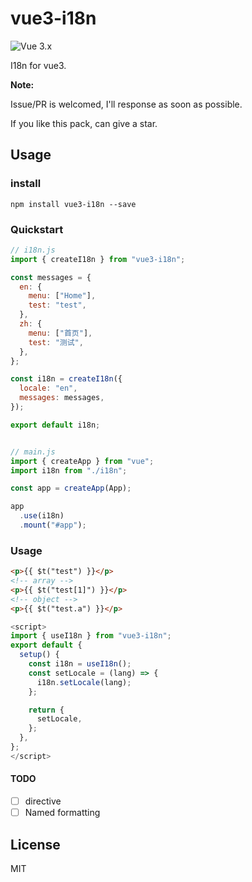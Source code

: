 # vue3-i18n

![Vue 3.x](https://img.shields.io/badge/vue-3.x-green.svg "Vue 3 Compatible")

I18n for vue3.

**Note:**

Issue/PR is welcomed, I'll response as soon as possible.

If you like this pack, can give a star.

## Usage

### install
`npm install vue3-i18n --save`

### Quickstart
```javascript
// i18n.js 
import { createI18n } from "vue3-i18n";

const messages = {
  en: {
    menu: ["Home"],
    test: "test",
  },
  zh: {
    menu: ["首页"],
    test: "测试",
  },
};

const i18n = createI18n({
  locale: "en",
  messages: messages,
});

export default i18n;
```
```javascript

// main.js
import { createApp } from "vue";
import i18n from "./i18n";

const app = createApp(App);

app
  .use(i18n)
  .mount("#app");
```

### Usage

```html
<p>{{ $t("test") }}</p>
<!-- array -->
<p>{{ $t("test[1]") }}</p>
<!-- object -->
<p>{{ $t("test.a") }}</p>
```

```javascript
<script>
import { useI18n } from "vue3-i18n";
export default {
  setup() {
    const i18n = useI18n();
    const setLocale = (lang) => {
      i18n.setLocale(lang);
    };

    return {
      setLocale,
    };
  },
};
</script>
```

#### TODO
- [ ] directive
- [ ] Named formatting

## License
MIT